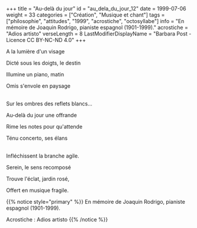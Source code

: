 +++
title = "Au-delà du jour"
id = "au_dela_du_jour_12"
date = 1999-07-06
weight = 33
categories = ["Création", "Musique et chant"]
tags = ["philosophie", "attitudes", "1999", "acrostiche", "octosyllabe"]
info = "En mémoire de Joaquin Rodrigo, pianiste espagnol (1901-1999)."
acrostiche = "Adios artisto"
verseLength = 8
LastModifierDisplayName = "Barbara Post - Licence CC BY-NC-ND 4.0"
+++

A la lumière d'un visage

Dicté sous les doigts, le destin

Illumine un piano, matin

Omis s'envole en paysage

 \
Sur les ombres des reflets blancs...

Au-delà du jour une offrande

Rime les notes pour qu'attende

Ténu concerto, ses élans

 \
Infléchissent la branche agile.

Serein, le sens recomposé

Trouve l'éclat, jardin rosé,

Offert en musique fragile.

{{% notice style="primary" %}}
En mémoire de Joaquin Rodrigo, pianiste espagnol (1901-1999).

Acrostiche : Adios artisto
{{% /notice %}}
